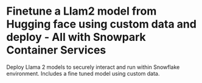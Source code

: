 # Finetune a Llam2 model from Hugging face using custom data and deploy - All with Snowpark Container Services
Deploy Llama 2 models to securely interact and run within Snowflake environment. Includes a fine tuned model using custom data.
